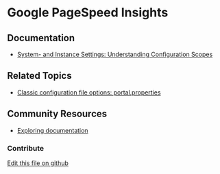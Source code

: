# Google PageSpeed Insights
## Documentation

* [System- and Instance Settings: Understanding Configuration Scopes](https://learn.liferay.com/en/w/dxp/system-administration/configuring-liferay/understanding-configuration-scope#system-settings-and-instance-settings)

## Related Topics

* [Classic configuration file options: portal.properties](https://learn.liferay.com/reference/latest/en/dxp/propertiesdoc/portal.properties.html)

## Community Resources

* [Exploring documentation](https://liferay.dev/blogs/-/blogs/exploring-documentation)

### Contribute

[Edit this file on github](https://github.com/olafk/controlpanel-documentation-docs/blob/master/md/74en/com_liferay_configuration_admin_web_portlet_InstanceSettingsPortlet/com.liferay.layout.reports.web.internal.configuration.LayoutReportsGooglePageSpeedGroupConfiguration.md)
